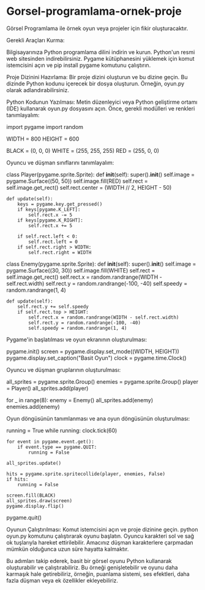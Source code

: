 # Gorsel-programlama-ornek-proje
Görsel Programlama ile örnek oyun veya projeler için fikir oluşturacaktır.

Gerekli Araçları Kurma:

Bilgisayarınıza Python programlama dilini indirin ve kurun. Python'un resmi web sitesinden indirebilirsiniz.
Pygame kütüphanesini yüklemek için komut istemcisini açın ve pip install pygame komutunu çalıştırın.

Proje Dizinini Hazırlama:
Bir proje dizini oluşturun ve bu dizine geçin.
Bu dizinde Python kodunu içerecek bir dosya oluşturun. Örneğin, oyun.py olarak adlandırabilirsiniz.

Python Kodunun Yazılması:
Metin düzenleyici veya Python geliştirme ortamı (IDE) kullanarak oyun.py dosyasını açın.
Önce, gerekli modülleri ve renkleri tanımlayalım:

import pygame
import random

WIDTH = 800
HEIGHT = 600

BLACK = (0, 0, 0)
WHITE = (255, 255, 255)
RED = (255, 0, 0)

Oyuncu ve düşman sınıflarını tanımlayalım:

class Player(pygame.sprite.Sprite):
    def __init__(self):
        super().__init__()
        self.image = pygame.Surface((50, 50))
        self.image.fill(RED)
        self.rect = self.image.get_rect()
        self.rect.center = (WIDTH // 2, HEIGHT - 50)

    def update(self):
        keys = pygame.key.get_pressed()
        if keys[pygame.K_LEFT]:
            self.rect.x -= 5
        if keys[pygame.K_RIGHT]:
            self.rect.x += 5

        if self.rect.left < 0:
            self.rect.left = 0
        if self.rect.right > WIDTH:
            self.rect.right = WIDTH
class Enemy(pygame.sprite.Sprite):
    def __init__(self):
        super().__init__()
        self.image = pygame.Surface((30, 30))
        self.image.fill(WHITE)
        self.rect = self.image.get_rect()
        self.rect.x = random.randrange(WIDTH - self.rect.width)
        self.rect.y = random.randrange(-100, -40)
        self.speedy = random.randrange(1, 4)

    def update(self):
        self.rect.y += self.speedy
        if self.rect.top > HEIGHT:
            self.rect.x = random.randrange(WIDTH - self.rect.width)
            self.rect.y = random.randrange(-100, -40)
            self.speedy = random.randrange(1, 4)
            
Pygame'in başlatılması ve oyun ekranının oluşturulması:

pygame.init()
screen = pygame.display.set_mode((WIDTH, HEIGHT))
pygame.display.set_caption("Basit Oyun")
clock = pygame.time.Clock()

Oyuncu ve düşman gruplarının oluşturulması:

all_sprites = pygame.sprite.Group()
enemies = pygame.sprite.Group()
player = Player()
all_sprites.add(player)

for _ in range(8):
    enemy = Enemy()
    all_sprites.add(enemy)
    enemies.add(enemy)
    
Oyun döngüsünün tanımlanması ve ana oyun döngüsünün oluşturulması:

running = True
while running:
    clock.tick(60)

    for event in pygame.event.get():
        if event.type == pygame.QUIT:
            running = False

    all_sprites.update()

    hits = pygame.sprite.spritecollide(player, enemies, False)
    if hits:
        running = False

    screen.fill(BLACK)
    all_sprites.draw(screen)
    pygame.display.flip()

pygame.quit()

Oyunun Çalıştırılması:
Komut istemcisini açın ve proje dizinine geçin.
python oyun.py komutunu çalıştırarak oyunu başlatın.
Oyuncu karakteri sol ve sağ ok tuşlarıyla hareket ettirilebilir. Amacınız düşman karakterlere çarpmadan mümkün olduğunca uzun süre hayatta kalmaktır.

Bu adımları takip ederek, basit bir görsel oyunu Python kullanarak oluşturabilir ve çalıştırabiliriz. Bu örneği genişletebilir ve oyunu daha karmaşık hale getirebiliriz, örneğin, puanlama sistemi, ses efektleri, daha fazla düşman veya ek özellikler ekleyebiliriz.

